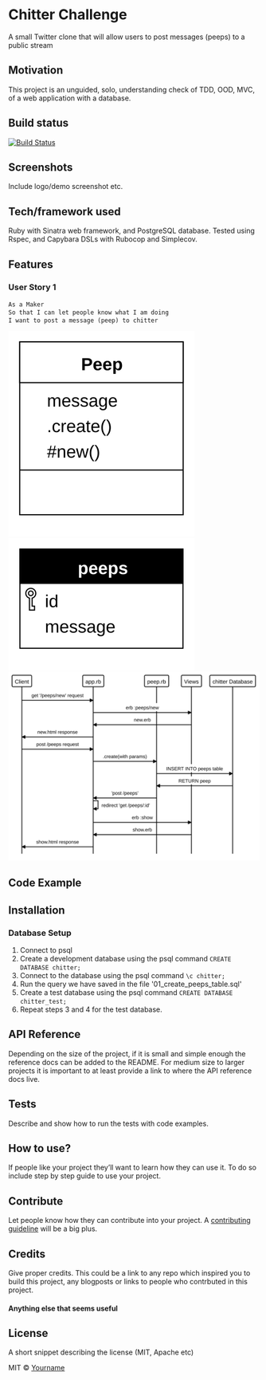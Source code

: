 # Chitter Challenge
A small Twitter clone that will allow users to post messages (peeps) to a public stream

## Motivation
This project is an unguided, solo, understanding check of TDD, OOD, MVC, of a web application with a database.

## Build status
[![Build Status](https://travis-ci.com/chriswhitehouse/chitter-challenge.svg?branch=master)](https://travis-ci.com/chriswhitehouse/chitter-challenge)

## Screenshots
Include logo/demo screenshot etc.

## Tech/framework used
Ruby with Sinatra web framework, and PostgreSQL database. Tested using Rspec, and Capybara DSLs with Rubocop and Simplecov.

## Features
### User Story 1
```
As a Maker
So that I can let people know what I am doing  
I want to post a message (peep) to chitter
```

![Class Diagram](https://github.com/chriswhitehouse/chitter-challenge/blob/master/diagrams/user_story_1/class.svg)
![Entity](https://github.com/chriswhitehouse/chitter-challenge/blob/master/diagrams/user_story_1/entity.svg)
![Sequence](https://github.com/chriswhitehouse/chitter-challenge/blob/master/diagrams/user_story_1/sequence.svg)

## Code Example


## Installation
### Database Setup
1. Connect to psql
2. Create a development database using the psql command `CREATE DATABASE chitter;`
3. Connect to the database using the psql command `\c chitter;`
4. Run the query we have saved in the file '01_create_peeps_table.sql'
5. Create a test database using the psql command `CREATE DATABASE chitter_test;`
6. Repeat steps 3 and 4 for the test database.


## API Reference

Depending on the size of the project, if it is small and simple enough the reference docs can be added to the README. For medium size to larger projects it is important to at least provide a link to where the API reference docs live.

## Tests
Describe and show how to run the tests with code examples.

## How to use?
If people like your project they’ll want to learn how they can use it. To do so include step by step guide to use your project.

## Contribute

Let people know how they can contribute into your project. A [contributing guideline](https://github.com/zulip/zulip-electron/blob/master/CONTRIBUTING.md) will be a big plus.

## Credits
Give proper credits. This could be a link to any repo which inspired you to build this project, any blogposts or links to people who contrbuted in this project.

#### Anything else that seems useful

## License
A short snippet describing the license (MIT, Apache etc)

MIT © [Yourname]()
